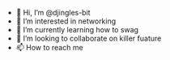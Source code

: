 - 👋 Hi, I’m @djingles-bit
- 👀 I’m interested in networking
- 🌱 I’m currently learning how to swag
- 💞️ I’m looking to collaborate on killer fuature
- 📫 How to reach me 

<!---
djingles-bit/djingles-bit is a ✨ special ✨ repository because its `README.md` (this file) appears on your GitHub profile.
You can click the Preview link to take a look at your changes.
--->
